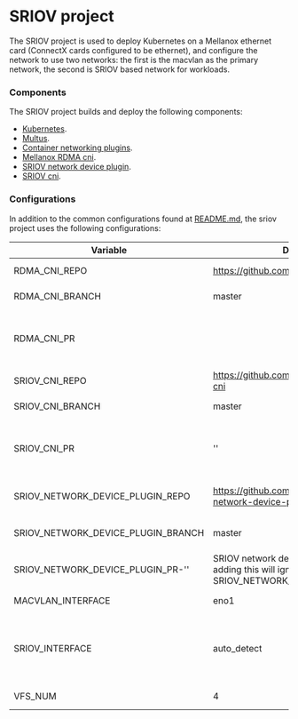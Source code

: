 # SRIOV project
The SRIOV project is used to deploy Kubernetes on a Mellanox ethernet card (ConnectX cards configured to be ethernet), and configure the network to use two networks: the first is the macvlan as the primary network, the second is SRIOV based network for workloads.

### Components
The SRIOV project builds and deploy the following components:
 
* [Kubernetes](https://github.com/kubernetes/kubernetes).
* [Multus](https://github.com/intel/multus-cni).
* [Container networking plugins](https://github.com/containernetworking/plugins.git).
* [Mellanox RDMA cni](https://github.com/Mellanox/rdma-cni).
* [SRIOV network device plugin](https://github.com/k8snetworkplumbingwg/sriov-network-device-plugin).
* [SRIOV cni](https://github.com/k8snetworkplumbingwg/sriov-cni). 

### Configurations
In addition to the common configurations found at [README.md](./README.md), the sriov project uses the following configurations:

|  Variable |  DEFAULT VALUE |  Comments |
|  ------ |  ------ |  ------ |
|  RDMA_CNI_REPO | https://github.com/Mellanox/rdma-cni | RDMA cni repo to use |
|  RDMA_CNI_BRANCH | master | RDMA cni branch to use |
|  RDMA_CNI_PR | | RDMA cni pull request to pull, adding this will ignore RDMA_CNI_BRANCH |
|  SRIOV_CNI_REPO | https://github.com/k8snetworkplumbingwg/sriov-cni | SRIOV cni repo to use |
|  SRIOV_CNI_BRANCH | master | SRIOV cni branch to use |
|  SRIOV_CNI_PR | '' | SRIOV cni pull request to pull,  adding this will ignore SRIOV_CNI_BRANCH |
|  SRIOV_NETWORK_DEVICE_PLUGIN_REPO | https://github.com/k8snetworkplumbingwg/sriov-network-device-plugin | SRIOV network device plugin repo to use |
|  SRIOV_NETWORK_DEVICE_PLUGIN_BRANCH | master | SRIOV network device plugin branch to build |
|  SRIOV_NETWORK_DEVICE_PLUGIN_PR-'' | SRIOV network device plugin pull request to pull, adding this will ignore SRIOV_NETWORK_DEVICE_PLUGIN_BRANCH |
|  MACVLAN_INTERFACE | eno1 | macvlan network master interface |
|  SRIOV_INTERFACE | auto_detect | SRIOV network device, if not specified, the first Mellanox card will be used (does not support ConnectX3) |
|  VFS_NUM | 4 | number of SRIOV VFs to create |
